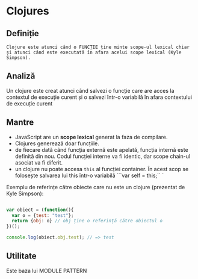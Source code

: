 # Clojures

## Definiție

    Clojure este atunci când o FUNCȚIE ține minte scope-ul lexical chiar și atunci când este executată în afara acelui scope lexical (Kyle Simpson).

## Analiză

Un clojure este creat atunci când salvezi o funcție care are acces la contextul de execuție curent și o salvezi într-o variabilă în afara contextului de execuție curent


## Mantre
- JavaScript are un **scope lexical** generat la faza de compilare.
- Clojures generează doar funcțiile.
- de fiecare dată când funcția externă este apelată, funcția internă este definită din nou. Codul funcției interne va fi identic, dar scope chain-ul asociat va fi diferit.
- un clojure nu poate accesa `this` al funcției container. În acest scop se folosește salvarea lui this într-o variabilă ```var self = this;`` `

Exemplu de referințe către obiecte care nu este un clojure (prezentat de Kyle Simpson):

```js

var obiect = (function(){
  var o = {test: "test"};
  return {obj: o} // obj ține o referință către obiectul o
})();

console.log(obiect.obj.test); // => test
```

## Utilitate

Este baza lui MODULE PATTERN
